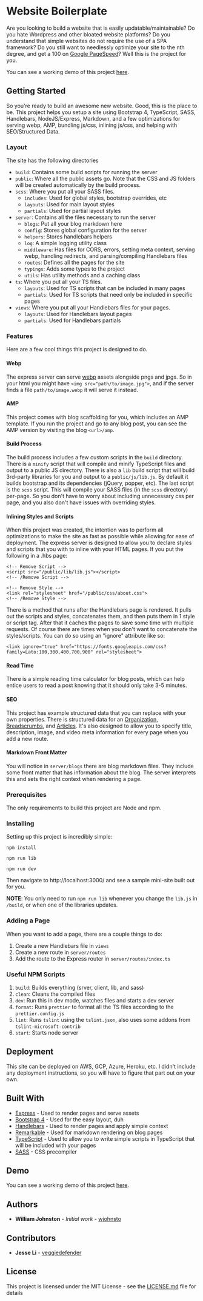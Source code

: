 # Website Boilerplate

Are you looking to build a website that is easily updatable/maintainable? Do you hate Wordpress and other bloated website platforms? Do you understand that simple websites do not require the use of a SPA framework? Do you still want to needlessly optimize your site to the nth degree, and get a 100 on [Google PageSpeed](https://developers.google.com/speed/pagespeed/insights/)? Well this is the project for you.

You can see a working demo of this project [here](https://simple-website-demo.herokuapp.com/).

## Getting Started

So you're ready to build an awesome new website. Good, this is the place to be. This project helps you setup a site using Bootstrap 4, TypeScript, SASS, Handlebars, NodeJS/Express, Markdown, and a few optimizations for serving webp, AMP, bundling js/css, inlining js/css, and helping with SEO/Structured Data.

### Layout

The site has the following directories

-   `build`: Contains some build scripts for running the server
-   `public`: Where all the public assets go. Note that the CSS and JS folders will be created automatically by the build process.
-   `scss`: Where you put all your SASS files.
    -   `includes`: Used for global styles, bootstrap overrides, etc
    -   `layouts`: Used for main layout styles
    -   `partials`: Used for partial layout styles
-   `server`: Contains all the files necessary to run the server
    -   `blogs`: Put all your blog markdown here
    -   `config`: Stores global configuration for the server
    -   `helpers`: Stores handlebars helpers
    -   `log`: A simple logging utility class
    -   `middleware`: Has files for CORS, errors, setting meta context, serving webp, handling redirects, and parsing/compiling Handlebars files
    -   `routes`: Defines all the pages for the site
    -   `typings`: Adds some types to the project
    -   `utils`: Has utility methods and a caching class
-   `ts`: Where you put all your TS files.
    -   `layouts`: Used for TS scripts that can be included in many pages
    -   `partials`: Used for TS scripts that need only be included in specific pages
-   `views`: Where you put all your Handlebars files for your pages.
    -   `layouts`: Used for Handlebars layout pages
    -   `partials`: Used for Handlebars partials

### Features

Here are a few cool things this project is designed to do.

#### Webp

The express server can serve [webp](https://developers.google.com/speed/webp/) assets alongside pngs and jpgs. So in your html you might have `<img src="path/to/image.jpg">`, and if the server finds a file `path/to/image.webp` it will serve it instead.

#### AMP

This project comes with blog scaffolding for you, which includes an AMP template. If you run the project and go to any blog post, you can see the AMP version by visiting the blog `<url>/amp`.

#### Build Process

The build process includes a few custom scripts in the `build` directory. There is a `minify` script that will compile and minify TypeScript files and output to a public JS directory. There is also a `lib` build script that will build 3rd-party libraries for you and output to a `public/js/lib.js`. By default it builds bootstrap and its dependencies (jQuery, popper, etc). The last script is the `scss` script. This will compile your SASS files (in the `scss` directory) per-page. So you don't have to worry about including unnecessary css per page, and you also don't have issues with overriding styles.

#### Inlining Styles and Scripts

When this project was created, the intention was to perform all optimizations to make the site as fast as possible while allowing for ease of deployment. The express server is designed to allow you to declare styles and scripts that you with to inline with your HTML pages. If you put the following in a .hbs page:

```
<!-- Remove Script -->
<script src="/public/lib/lib.js"></script>
<!-- /Remove Script -->

<!-- Remove Style -->
<link rel="stylesheet" href="/public/css/about.css">
<!-- /Remove Style -->
```

There is a method that runs after the Handlebars page is rendered. It pulls out the scripts and styles, concatenates them, and then puts them in 1 style or script tag. After that it caches the pages to save some time with multiple requests. Of course there are times when you don't want to concatenate the styles/scripts. You can do so using an "ignore" attribute like so:

```
<link ignore="true" href="https://fonts.googleapis.com/css?family=Lato:100,300,400,700,900" rel="stylesheet">
```

#### Read Time

There is a simple reading time calculator for blog posts, which can help entice users to read a post knowing that it should only take 3-5 minutes.

#### SEO

This project has example structured data that you can replace with your own properties. There is structured data for an [Organization](https://developers.google.com/search/docs/guides/intro-structured-data), [Breadscrumbs](https://developers.google.com/search/docs/data-types/breadcrumbs), and [Articles](https://developers.google.com/search/docs/data-types/articles). It's also designed to allow you to specify title, description, image, and video meta information for every page when you add a new route.

#### Markdown Front Matter

You will notice in `server/blogs` there are blog markdown files. They include some front matter that has information about the blog. The server interprets this and sets the right context when rendering a page.

### Prerequisites

The only requirements to build this project are Node and npm.

### Installing

Setting up this project is incredibly simple:

```
npm install
```

```
npm run lib
```

```
npm run dev
```

Then navigate to http://localhost:3000/ and see a sample mini-site built out for you.

**NOTE**: You only need to run `npm run lib` whenever you change the `lib.js` in `/build`, or when one of the libraries updates.

### Adding a Page

When you want to add a page, there are a couple things to do:

1. Create a new Handlebars file in `views`
1. Create a new route in `server/routes`
1. Add the route to the Express router in `server/routes/index.ts`

### Useful NPM Scripts

1. `build`: Builds everything (srver, client, lib, and sass)
1. `clean`: Cleans the compiled files
1. `dev`: Run this in dev mode, watches files and starts a dev server
1. `format`: Runs `prettier` to format all the TS files according to the `prettier.config.js`
1. `lint`: Runs `tslint` using the `tslint.json`, also uses some addons from `tslint-microsoft-contrib`
1. `start`: Starts node server

## Deployment

This site can be deployed on AWS, GCP, Azure, Heroku, etc. I didn't include any deployment instructions, so you will have to figure that part out on your own.

## Built With

-   [Express](http://expressjs.com/) - Used to render pages and serve assets
-   [Bootstrap 4](https://getbootstrap.com/) - Used for the easy layout, duh
-   [Handlebars](http://handlebarsjs.com/) - Used to render pages and apply simple context
-   [Remarkable](https://github.com/jonschlinkert/remarkable) - Used for markdown rendering on blog pages
-   [TypeScript](https://www.typescriptlang.org/) - Used to allow you to write simple scripts in TypeScript that will be included with your pages
-   [SASS](http://sass-lang.com/) - CSS precompiler

## Demo

You can see a working demo of this project [here](https://simple-website-demo.herokuapp.com/).

## Authors

-   **William Johnston** - _Initial work_ - [wjohnsto](https://github.com/wjohnsto)

## Contributors

-   **Jesse Li** - [veggiedefender](https://github.com/veggiedefender)

## License

This project is licensed under the MIT License - see the [LICENSE.md](LICENSE.md) file for details
